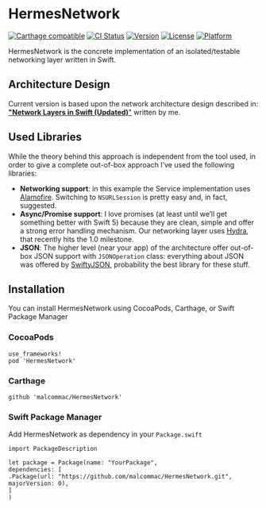 # HermesNetwork

[![Carthage compatible](https://img.shields.io/badge/Carthage-compatible-4BC51D.svg?style=flat)](https://github.com/Carthage/Carthage) [![CI Status](https://travis-ci.org/malcommac/HermesNetwork.svg)](https://travis-ci.org/malcommac/HermesNetwork) [![Version](https://img.shields.io/cocoapods/v/HermesNetwork.svg?style=flat)](http://cocoadocs.org/docsets/HermesNetwork) [![License](https://img.shields.io/cocoapods/l/HermesNetwork.svg?style=flat)](http://cocoadocs.org/docsets/HermesNetwork) [![Platform](https://img.shields.io/cocoapods/p/HermesNetwork.svg?style=flat)](http://cocoadocs.org/docsets/HermesNetwork)

HermesNetwork is the concrete implementation of an isolated/testable networking layer written in Swift.

## Architecture Design

Current version is based upon the network architecture design described in:
[**"Network Layers in Swift (Updated)**"](http://danielemargutti.com/2017/09/09/network-layers-in-swift-updated/) written by me.

## Used Libraries

While the theory behind this approach is independent from the tool used, in order to give a complete out-of-box approach I’ve used the following libraries:

* **Networking support**: in this example the Service  implementation uses [Alamofire](https://github.com/Alamofire/Alamofire). Switching to `NSURLSession`  is pretty easy and, in fact, suggested.
* **Async/Promise support**: I love promises (at least until we’ll get something better with Swift 5) because they are clean, simple and offer a strong error handling mechanism.
Our networking layer uses [Hydra](https://github.com/malcommac/Hydra), that recently hits the 1.0 milestone.
* **JSON**: The higher level (near your app) of the architecture offer out-of-box JSON support with `JSONOperation`  class: everything about JSON was offered by [SwiftyJSON](https://github.com/SwiftyJSON/SwiftyJSON), probability the best library for these stuff.


## Installation
You can install HermesNetwork using CocoaPods, Carthage, or Swift Package Manager

### CocoaPods

```
use_frameworks!
pod 'HermesNetwork'
```

### Carthage
```
github 'malcommac/HermesNetwork'
```

### Swift Package Manager
Add HermesNetwork as dependency in your `Package.swift`

```
import PackageDescription

let package = Package(name: "YourPackage",
dependencies: [
.Package(url: "https://github.com/malcommac/HermesNetwork.git", majorVersion: 0),
]
)
```

<a name="requirements" />
